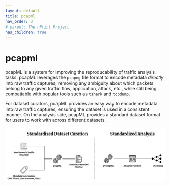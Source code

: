 ```yaml
---
layout: default
title: pcapml
nav_order: 3
# parent: The nPrint Project
has_children: true
---
```


# pcapml

pcapML is a system for improving the reproducability of traffic analysis tasks. pcapML leverages the `pcapng` file format to encode metadata *directly* into raw traffic captures, removing any ambiguity about which packets belong to any given traffic flow, application, attack, etc., while still being compatiable with popular tools such as `tshark` and `tcpdump`. 

For dataset curators, pcapML provides an easy way to encode metadata into raw traffic captures, ensuring the dataset is used in a consistent manner. On the analysis side, pcapML provides a standard dataset format for users to work with across different datasets.

![pcapML](pcapml.png)
